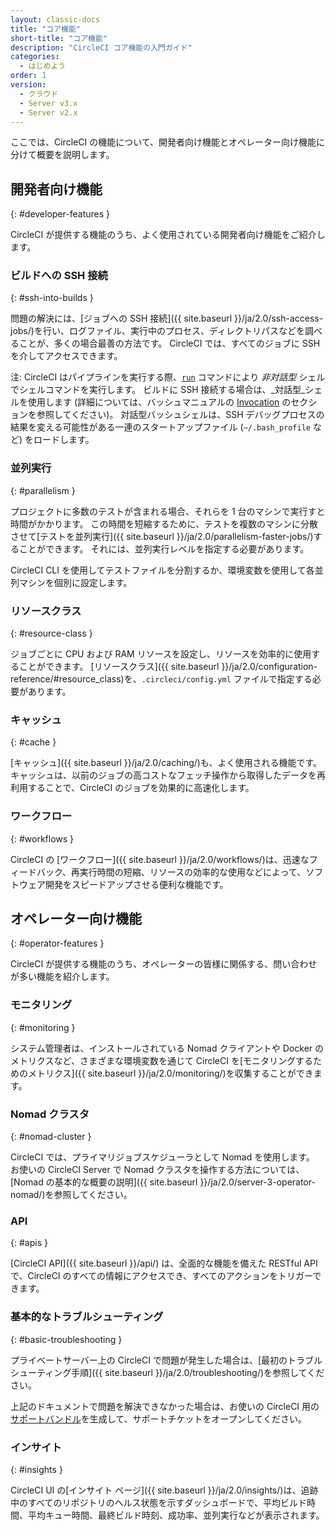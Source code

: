 ```yaml
---
layout: classic-docs
title: "コア機能"
short-title: "コア機能"
description: "CircleCI コア機能の入門ガイド"
categories:
  - はじめよう
order: 1
version:
  - クラウド
  - Server v3.x
  - Server v2.x
---
```


ここでは、CircleCI の機能について、開発者向け機能とオペレーター向け機能に分けて概要を説明します。

## 開発者向け機能
{: #developer-features }

CircleCI が提供する機能のうち、よく使用されている開発者向け機能をご紹介します。

### ビルドへの SSH 接続
{: #ssh-into-builds }

問題の解決には、[ジョブへの SSH 接続]({{ site.baseurl }}/ja/2.0/ssh-access-jobs/)を行い、ログファイル、実行中のプロセス、ディレクトリパスなどを調べることが、多くの場合最善の方法です。 CircleCI  では、すべてのジョブに SSH を介してアクセスできます。

注: CircleCI はパイプラインを実行する際、[`run`]({{site.baseurl}}/2.0/configuration-reference/#run) コマンドにより _非対話型_ シェルでシェルコマンドを実行します。 ビルドに SSH 接続する場合は、_対話型_シェルを使用します (詳細については、バッシュマニュアルの [Invocation](https://linux.die.net/man/1/bash) のセクションを参照してください)。  対話型バッシュシェルは、SSH デバッグプロセスの結果を変える可能性がある一連のスタートアップファイル (`~/.bash_profile` など) をロードします。

### 並列実行
{: #parallelism }

プロジェクトに多数のテストが含まれる場合、それらを 1 台のマシンで実行すと時間がかかります。 この時間を短縮するために、テストを複数のマシンに分散させて[テストを並列実行]({{ site.baseurl }}/ja/2.0/parallelism-faster-jobs/)することができます。 それには、並列実行レベルを指定する必要があります。

CircleCI CLI を使用してテストファイルを分割するか、環境変数を使用して各並列マシンを個別に設定します。


### リソースクラス
{: #resource-class }

ジョブごとに CPU および RAM リソースを設定し、リソースを効率的に使用することができます。 [リソースクラス]({{ site.baseurl }}/ja/2.0/configuration-reference/#resource_class)を、`.circleci/config.yml` ファイルで指定する必要があります。

### キャッシュ
{: #cache }

[キャッシュ]({{ site.baseurl }}/ja/2.0/caching/)も、よく使用される機能です。 キャッシュは、以前のジョブの高コストなフェッチ操作から取得したデータを再利用することで、CircleCI のジョブを効果的に高速化します。

### ワークフロー
{: #workflows }

CircleCI の [ワークフロー]({{ site.baseurl }}/ja/2.0/workflows/)は、迅速なフィードバック、再実行時間の短縮、リソースの効率的な使用などによって、ソフトウェア開発をスピードアップさせる便利な機能です。


## オペレーター向け機能
{: #operator-features }

CircleCI が提供する機能のうち、オペレーターの皆様に関係する、問い合わせが多い機能を紹介します。

### モニタリング
{: #monitoring }

システム管理者は、インストールされている Nomad クライアントや Docker のメトリクスなど、さまざまな環境変数を通じて CircleCI を[モニタリングするためのメトリクス]({{ site.baseurl }}/ja/2.0/monitoring/)を収集することができます。

### Nomad クラスタ
{: #nomad-cluster }

CircleCI では、プライマリジョブスケジューラとして Nomad を使用します。 お使いの CircleCI Server で Nomad クラスタを操作する方法については、[Nomad の基本的な概要の説明]({{ site.baseurl }}/ja/2.0/server-3-operator-nomad/)を参照してください。

### API
{: #apis }

[CircleCI API]({{ site.baseurl }}/api/) は、全面的な機能を備えた RESTful API で、CircleCI のすべての情報にアクセスでき、すべてのアクションをトリガーできます。

### 基本的なトラブルシューティング
{: #basic-troubleshooting }

プライベートサーバー上の CircleCI で問題が発生した場合は、[最初のトラブルシューティング手順]({{ site.baseurl }}/ja/2.0/troubleshooting/)を参照してください。

上記のドキュメントで問題を解決できなかった場合は、お使いの CircleCI 用の[サポートバンドル](https://help.replicated.com/docs/native/packaging-an-application/support-bundle/)を生成して、サポートチケットをオープンしてください。

### インサイト
{: #insights }

CircleCI UI の[インサイト ページ]({{ site.baseurl }}/ja/2.0/insights/)は、追跡中のすべてのリポジトリのヘルス状態を示すダッシュボードで、平均ビルド時間、平均キュー時間、最終ビルド時刻、成功率、並列実行などが表示されます。
